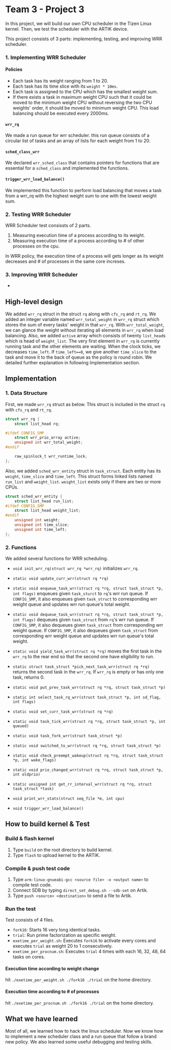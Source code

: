 # Team 3 - Project 3

In this project, we will build our own CPU scheduler in the Tizen Linux kernel. Then, we test the scheduler with the ARTIK device.

This project consists of 3 parts: implementing, testing, and improving WRR scheduler. 


### 1. Implementing WRR Scheduler
#### Policies
* Each task has its weight ranging from 1 to 20.
* Each task has its time slice with its `weight * 10ms`.
* Each task is assigned to the CPU which has the smallest weight sum.
* If there exists a task in maximum weight CPU such that it could be moved to the minimum weight CPU without reversing the two CPU weights' order, it should be moved to minimum weight CPU. This load balancing should be executed every 2000ms.

#### `wrr_rq`
We made a run queue for wrr scheduler. this run queue consists of a circular list of tasks and an array of lists for each weight from 1 to 20.

#### `sched_class_wrr`
We declared `wrr_sched_class` that contains pointers for functions that are essential for a `sched_class` and implemented the functions.

#### `trigger_wrr_load_balance()`
We implemented this function to perform load balancing that moves a task from a wrr_rq with the highest weight sum to one with the lowest weight sum.

### 2. Testing WRR Scheduler
WRR Scheduler test consissts of 2 parts.
1. Measuring execution time of a process according to its weight.
2. Measuring execution time of a process according to # of other processes on the cpu.

In WRR policy, the execution time of a process will gets longer as its weight decreases and # of processes in the same core increses.


### 3. Improving WRR Scheduler
* 

## High-level design

We added `wrr_rq` struct in the struct `rq` along with `cfs_rq` and `rt_rq`. We added an integer variable named `wrr_total_weight` in `wrr_rq` struct which stores the sum of every tasks' weight in that `wrr_rq`. With `wrr_total_weight`, we can glance the weight without iterating all elements in `wrr_rq` when load balancing. 
Also, we added `active` array which consists of twenty `list_head`s which is head of `weight_list`. 
The very first element in `wrr_rq` is currently running task and the other elements are waiting. 
When the clock ticks, we decreases `time_left`. If `time_left==0`, we give another `time_slice` to the task and move it to the back of queue as the policy is round robin.
We detailed further explanation in following Implementation section. 

## Implementation

### 1. Data Structure

First, we made `wrr_rq` struct as below. This struct is included in the struct `rq` with `cfs_rq` and `rt_rq`.

```c
struct wrr_rq {
    struct list_head rq;

#ifdef CONFIG_SMP
    struct wrr_prio_array active;
    unsigned int wrr_total_weight;
#endif

    raw_spinlock_t wrr_runtime_lock;
};
```

Also, we added `sched_wrr_entity` struct in `task_struct`. Each entity has its `weight`, `time_slice` and `time_left`. This struct forms linked lists named `run_list` and `weight_list`. `weight_list` exists only if there are two or more CPUs.

```c
struct sched_wrr_entity {
    struct list_head run_list;
#ifdef CONFIG_SMP
    struct list_head weight_list;
#endif
    unsigned int weight;
    unsigned int time_slice;
    unsigned int time_left;
};
```

### 2. Functions

We added several functions for WRR scheduling. 

* `void init_wrr_rq(struct wrr_rq *wrr_rq)` initializes `wrr_rq`.

* `static void update_curr_wrr(struct rq *rq)` 

* `static void enqueue_task_wrr(struct rq *rq, struct task_struct *p, int flags)` enqueues given `task_sturct` to `rq`'s wrr run queue. If `CONFIG_SMP`, it also enqueues given `task_struct` to corresponding wrr weight queue and updates wrr run queue's total weight. 

* `static void dequeue_task_wrr(struct rq *rq, struct task_struct *p, int flags)` dequeues given `task_struct` from `rq`'s wrr run queue. If `CONFIG_SMP`, it also dequeues given `task_struct` from corresponding wrr weight queue. If `CONFIG_SMP`, it also dequeues given `task_struct` from corresponding wrr weight queue and updates wrr run queue's total weight.

* `static void yield_task_wrr(struct rq *rq)` moves the first task in the `wrr_rq` to the rear end so that the second one have eligibility to run.

* `static struct task_struct *pick_next_task_wrr(struct rq *rq)` returns the second task in the `wrr_rq`. If `wrr_rq` is empty or has only one task, returns 0.

* `static void put_prev_task_wrr(struct rq *rq, struct task_struct *p)`

* `static int select_task_rq_wrr(struct task_struct *p, int sd_flag, int flags)`

* `static void set_curr_task_wrr(struct rq *rq)`

* `static void task_tick_wrr(struct rq *rq, struct task_struct *p, int queued)`

* `static void task_fork_wrr(struct task_struct *p)`

* `static void switched_to_wrr(struct rq *rq, struct task_struct *p)`

* `static void check_preempt_wakeup(struct rq *rq, struct task_struct *p, int wake_flags)`

* `static void prio_changed_wrr(struct rq *rq, struct task_struct *p, int oldprio)`

* `static unsigned int get_rr_interval_wrr(struct rq *rq, struct task_struct *task)`

* `void print_wrr_stats(struct seq_file *m, int cpu)`

* `void trigger_wrr_load_balance()`



## How to build kernel & Test
### Build & flash kernel
1. Type `build` on the root directory to build kernel.
2. Type `flash` to upload kernel to the ARTIK.

### Compile & push test code
1. Type `arm-linux-gnueabi-gcc <source file> -o <output name>` to compile test code.
2. Connect SDB by typing `direct_set_debug.sh --sdb-set` on Artik.
3. Type `push <source> <destination>` to send a file to Artik.

### Run the test
Test consists of 4 files.
* `fork16`: Starts 16 very long identical tasks.
* `trial`: Run prime factorization as specific weight.
* `exetime_per_weight.sh`: Executes `fork16` to activate every cores and executes `trial` as weight 20 to 1 consecutively.
* `exetime_per_procnum.sh`: Executes `trial` 4 times with each 16, 32, 48, 64 tasks on cores.

#### Execution time according to weight change
hit `./exetime_per_weight.sh ./fork16 ./trial` on the home directory.

#### Execution time according to # of processes
hit `./exetime_per_procnum.sh ./fork16 ./trial` on the home directory.

## What we have learned
Most of all, we learned how to hack the linux scheduler. Now we know how to implement a new scheduler class and a run queue that follow a brand new policy. We also learned some useful debugging and testing skills. 
